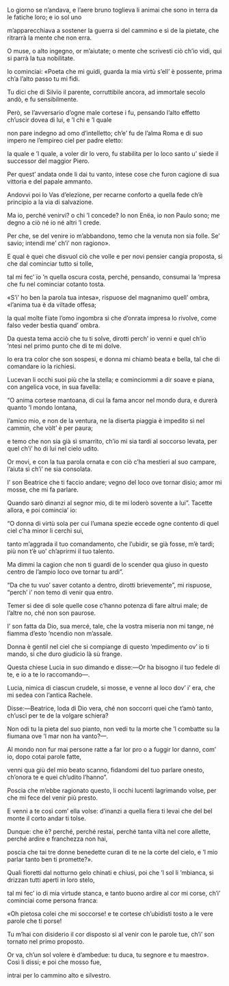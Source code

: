 Lo giorno se n’andava, e l’aere bruno
toglieva li animai che sono in terra
da le fatiche loro; e io sol uno

m’apparecchiava a sostener la guerra
sì del cammino e sì de la pietate,
che ritrarrà la mente che non erra.

O muse, o alto ingegno, or m’aiutate;
o mente che scrivesti ciò ch’io vidi,
qui si parrà la tua nobilitate.

Io cominciai: «Poeta che mi guidi,
guarda la mia virtù s’ell’ è possente,
prima ch’a l’alto passo tu mi fidi.

Tu dici che di Silvïo il parente,
corruttibile ancora, ad immortale
secolo andò, e fu sensibilmente.

Però, se l’avversario d’ogne male
cortese i fu, pensando l’alto effetto
ch’uscir dovea di lui, e ’l chi e ’l quale

non pare indegno ad omo d’intelletto;
ch’e’ fu de l’alma Roma e di suo impero
ne l’empireo ciel per padre eletto:

la quale e ’l quale, a voler dir lo vero,
fu stabilita per lo loco santo
u’ siede il successor del maggior Piero.

Per quest’ andata onde li dai tu vanto,
intese cose che furon cagione
di sua vittoria e del papale ammanto.

Andovvi poi lo Vas d’elezïone,
per recarne conforto a quella fede
ch’è principio a la via di salvazione.

Ma io, perché venirvi? o chi ’l concede?
Io non Enëa, io non Paulo sono;
me degno a ciò né io né altri ’l crede.

Per che, se del venire io m’abbandono,
temo che la venuta non sia folle.
Se’ savio; intendi me’ ch’i’ non ragiono».

E qual è quei che disvuol ciò che volle
e per novi pensier cangia proposta,
sì che dal cominciar tutto si tolle,

tal mi fec’ ïo ’n quella oscura costa,
perché, pensando, consumai la ’mpresa
che fu nel cominciar cotanto tosta.

«S’i’ ho ben la parola tua intesa»,
rispuose del magnanimo quell’ ombra,
«l’anima tua è da viltade offesa;

la qual molte fïate l’omo ingombra
sì che d’onrata impresa lo rivolve,
come falso veder bestia quand’ ombra.

Da questa tema acciò che tu ti solve,
dirotti perch’ io venni e quel ch’io ’ntesi
nel primo punto che di te mi dolve.

Io era tra color che son sospesi,
e donna mi chiamò beata e bella,
tal che di comandare io la richiesi.

Lucevan li occhi suoi più che la stella;
e cominciommi a dir soave e piana,
con angelica voce, in sua favella:

“O anima cortese mantoana,
di cui la fama ancor nel mondo dura,
e durerà quanto ’l mondo lontana,

l’amico mio, e non de la ventura,
ne la diserta piaggia è impedito
sì nel cammin, che vòlt’ è per paura;

e temo che non sia già sì smarrito,
ch’io mi sia tardi al soccorso levata,
per quel ch’i’ ho di lui nel cielo udito.

Or movi, e con la tua parola ornata
e con ciò c’ha mestieri al suo campare,
l’aiuta sì ch’i’ ne sia consolata.

I’ son Beatrice che ti faccio andare;
vegno del loco ove tornar disio;
amor mi mosse, che mi fa parlare.

Quando sarò dinanzi al segnor mio,
di te mi loderò sovente a lui”.
Tacette allora, e poi comincia’ io:

“O donna di virtù sola per cui
l’umana spezie eccede ogne contento
di quel ciel c’ha minor li cerchi sui,

tanto m’aggrada il tuo comandamento,
che l’ubidir, se già fosse, m’è tardi;
più non t’è uo’ ch’aprirmi il tuo talento.

Ma dimmi la cagion che non ti guardi
de lo scender qua giuso in questo centro
de l’ampio loco ove tornar tu ardi”.

“Da che tu vuo’ saver cotanto a dentro,
dirotti brievemente”, mi rispuose,
“perch’ i’ non temo di venir qua entro.

Temer si dee di sole quelle cose
c’hanno potenza di fare altrui male;
de l’altre no, ché non son paurose.

I’ son fatta da Dio, sua mercé, tale,
che la vostra miseria non mi tange,
né fiamma d’esto ’ncendio non m’assale.

Donna è gentil nel ciel che si compiange
di questo ’mpedimento ov’ io ti mando,
sì che duro giudicio là sù frange.

Questa chiese Lucia in suo dimando
e disse:—Or ha bisogno il tuo fedele
di te, e io a te lo raccomando—.

Lucia, nimica di ciascun crudele,
si mosse, e venne al loco dov’ i’ era,
che mi sedea con l’antica Rachele.

Disse:—Beatrice, loda di Dio vera,
ché non soccorri quei che t’amò tanto,
ch’uscì per te de la volgare schiera?

Non odi tu la pieta del suo pianto,
non vedi tu la morte che ’l combatte
su la fiumana ove ’l mar non ha vanto?—.

Al mondo non fur mai persone ratte
a far lor pro o a fuggir lor danno,
com’ io, dopo cotai parole fatte,

venni qua giù del mio beato scanno,
fidandomi del tuo parlare onesto,
ch’onora te e quei ch’udito l’hanno”.

Poscia che m’ebbe ragionato questo,
li occhi lucenti lagrimando volse,
per che mi fece del venir più presto.

E venni a te così com’ ella volse:
d’inanzi a quella fiera ti levai
che del bel monte il corto andar ti tolse.

Dunque: che è? perché, perché restai,
perché tanta viltà nel core allette,
perché ardire e franchezza non hai,

poscia che tai tre donne benedette
curan di te ne la corte del cielo,
e ’l mio parlar tanto ben ti promette?».

Quali fioretti dal notturno gelo
chinati e chiusi, poi che ’l sol li ’mbianca,
si drizzan tutti aperti in loro stelo,

tal mi fec’ io di mia virtude stanca,
e tanto buono ardire al cor mi corse,
ch’i’ cominciai come persona franca:

«Oh pietosa colei che mi soccorse!
e te cortese ch’ubidisti tosto
a le vere parole che ti porse!

Tu m’hai con disiderio il cor disposto
sì al venir con le parole tue,
ch’i’ son tornato nel primo proposto.

Or va, ch’un sol volere è d’ambedue:
tu duca, tu segnore e tu maestro».
Così li dissi; e poi che mosso fue,

intrai per lo cammino alto e silvestro.